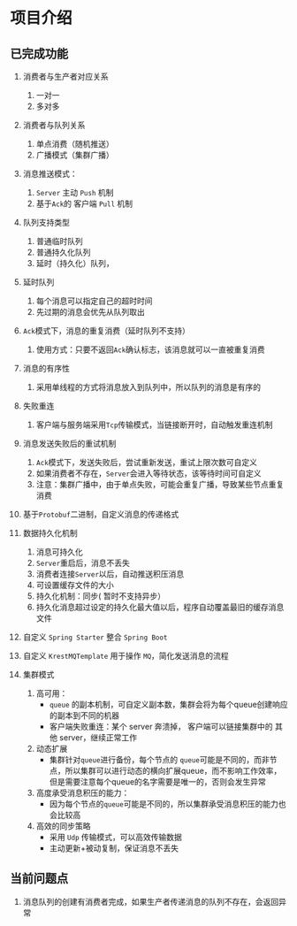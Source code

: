 # 项目介绍

## 已完成功能

1. 消费者与生产者对应关系
   1. 一对一
   2. 多对多
2. 消费者与队列关系
   1. 单点消费（随机推送）
   2. 广播模式（集群广播）
3. 消息推送模式：
   1. `Server` 主动 `Push` 机制
   2. 基于`Ack`的 客户端 `Pull` 机制
4. 队列支持类型
   1. 普通临时队列
   2. 普通持久化队列
   3. 延时（持久化）队列，
5. 延时队列
   1. 每个消息可以指定自己的超时时间
   2. 先过期的消息会优先从队列取出
6. `Ack`模式下，消息的重复消费（延时队列不支持）
   1. 使用方式：只要不返回`Ack`确认标志，该消息就可以一直被重复消费

7. 消息的有序性
   1. 采用单线程的方式将消息放入到队列中，所以队列的消息是有序的

8. 失败重连
   1. 客户端与服务端采用`Tcp`传输模式，当链接断开时，自动触发重连机制

9. 消息发送失败后的重试机制
   1. `Ack`模式下，发送失败后，尝试重新发送，重试上限次数可自定义
   2. 如果消费者不存在，`Server`会进入等待状态，该等待时间可自定义
   3. 注意：集群广播中，由于单点失败，可能会重复广播，导致某些节点重复消费
10. 基于`Protobuf`二进制，自定义消息的传递格式
11. 数据持久化机制
    1. 消息可持久化
    2. `Server`重启后，消息不丢失
    3. 消费者连接`Server`以后，自动推送积压消息
    4. 可设置缓存文件的大小
    5. 持久化机制：同步( 暂时不支持异步）
    6. 持久化消息超过设定的持久化最大值以后，程序自动覆盖最旧的缓存消息文件
12. 自定义 `Spring Starter` 整合 `Spring Boot`
13. 自定义 `KrestMQTemplate` 用于操作 `MQ`，简化发送消息的流程
14. 集群模式
    1. 高可用：
       + `queue` 的副本机制，可自定义副本数，集群会将为每个queue创建响应的副本到不同的机器
       + 客户端失败重连：某个 server 奔溃掉， 客户端可以链接集群中的 其他 server，继续正常工作
    2. 动态扩展
       + 集群针对`queue`进行备份，每个节点的 `queue`可能是不同的，而非节点，所以集群可以进行动态的横向扩展queue，而不影响工作效率，但是需要注意每个queue的名字需要是唯一的，否则会发生异常
    3. 高度承受消息积压的能力：
       + 因为每个节点的`queue`可能是不同的，所以集群承受消息积压的能力也会比较高
    4. 高效的同步策略
       + 采用 `Udp` 传输模式，可以高效传输数据
       + 主动更新+被动复制，保证消息不丢失



## 当前问题点
1. 消息队列的创建有消费者完成，如果生产者传递消息的队列不存在，会返回异常



